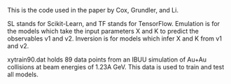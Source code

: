 This is the code used in the paper by Cox, Grundler, and Li.

SL stands for Scikit-Learn, and TF stands for TensorFlow. Emulation is for the models which take the input parameters X and K to predict the observables v1 and v2. Inversion is for models which infer X and K from v1 and v2.

xytrain90.dat holds 89 data points from an IBUU simulation of Au+Au collisions at beam energies of 1.23A GeV. This data is used to train and test all models.
